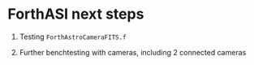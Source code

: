 ForthASI next steps
===================

1. Testing ```ForthAstroCameraFITS.f```

2. Further benchtesting with cameras, including 2 connected cameras
	